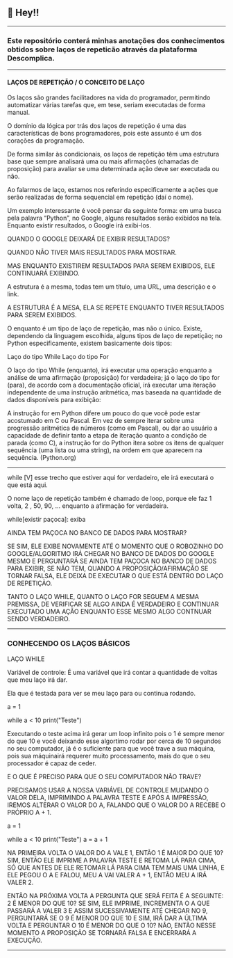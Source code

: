  ## 📣 Hey!!

---

### Este repositório conterá minhas anotações dos conhecimentos obtidos sobre laços de repeticão através da plataforma Descomplica.

---

#### LAÇOS DE REPETIÇÃO / O CONCEITO DE LAÇO

Os laços são grandes facilitadores na vida do programador, permitindo automatizar várias tarefas que, em tese, seriam executadas de forma manual.

O domínio da lógica por trás dos laços de repetição é uma das características de bons programadores, pois este assunto é um dos corações da programação. 

De forma similar às condicionais, os laços de repetição têm uma estrutura base que sempre analisará uma ou mais afirmações (chamadas de proposição) para avaliar se uma determinada ação deve ser executada ou não.

Ao falarmos de laço, estamos nos referindo especificamente a ações que serão realizadas de forma sequencial em repetição (daí o nome).

Um exemplo interessante é você pensar da seguinte forma: em uma busca pela palavra “Python”, no Google, alguns resultados serão exibidos na tela. Enquanto existir resultados, o Google irá exibi-los.

QUANDO O GOOGLE DEIXARÁ DE EXIBIR RESULTADOS?

QUANDO NÃO TIVER MAIS RESULTADOS PARA MOSTRAR.

MAS ENQUANTO EXISTIREM RESULTADOS PARA SEREM EXIBIDOS, ELE CONTINUARÁ EXIBINDO.

A estrutura é a mesma, todas tem um título, uma URL, uma descrição e o link.

A ESTRUTURA É A MESA, ELA SE REPETE ENQUANTO TIVER RESULTADOS PARA SEREM EXIBIDOS.

O enquanto é um tipo de laço de repetição, mas não o único. Existe, dependendo da linguagem escolhida, alguns tipos de laço de repetição; no Python especificamente, existem basicamente dois tipos:

Laço do tipo While
Laço do tipo For

O laço do tipo While (enquanto), irá executar uma operação enquanto a análise de uma afirmação (proposição) for verdadeira; já o laço do tipo for (para), de acordo com a documentação oficial, irá executar uma iteração independente de uma instrução aritmética, mas baseada na quantidade de dados disponíveis para exibição:

A instrução for em Python difere um pouco do que você pode estar acostumado em C ou Pascal. Em vez de sempre iterar sobre uma progressão aritmética de números (como em Pascal), ou dar ao usuário a capacidade de definir tanto a etapa de iteração quanto a condição de parada (como C), a instrução for do Python itera sobre os itens de qualquer sequência (uma lista ou uma string), na ordem em que aparecem na sequência. (Python.org)

---

while [V] esse trecho que estiver aqui for verdadeiro, ele irá executará
o que está aqui.

O nome laço de repetição também é chamado de loop, porque ele faz 1 volta, 2 , 50, 90, ... enquanto a afirmação for verdadeira.

while[existir paçoca]:
exiba

AINDA TEM PAÇOCA NO BANCO DE DADOS PARA MOSTRAR?

SE SIM, ELE EXIBE NOVAMENTE ATÉ O MOMENTO QUE O ROBOZINHO DO GOOGLE/ALGORITMO IRÁ CHEGAR NO BANCO DE DADOS DO GOOGLE MESMO E PERGUNTARÁ SE AINDA TEM PAÇOCA NO BANCO DE DADOS PARA EXIBIR, SE NÃO TEM, QUANDO A PROPOSIÇÃO/AFIRMAÇÃO SE TORNAR FALSA, ELE DEIXA DE EXECUTAR O QUE ESTÁ DENTRO DO LAÇO DE REPETIÇÃO.

TANTO O LAÇO WHILE, QUANTO O LAÇO FOR SEGUEM A MESMA PREMISSA, DE VERIFICAR SE ALGO AINDA É VERDADEIRO E CONTINUAR EXECUTADO UMA AÇÃO ENQUANTO ESSE MESMO ALGO CONTNUAR SENDO VERDADEIRO.

---

### CONHECENDO OS LAÇOS BÁSICOS

LAÇO WHILE

Variável de controle: É uma variável que irá contar a quantidade de voltas que meu laço irá dar.

Ela que é testada para ver se meu laço para ou continua rodando.

a = 1

while a < 10
    print("Teste")

Executando o teste acima irá gerar um loop infinito pois o 1 é sempre menor do que 10 e você deixando esse algortimo rodar por cerca de 10 segundos no seu computador, já é o suficiente para que você trave a sua máquina, pois sua máquinairá requerer muito processamento, mais do que o seu processador é capaz de ceder.

E O QUE É PRECISO PARA QUE O SEU COMPUTADOR NÃO TRAVE?

PRECISAMOS USAR A NOSSA VARIÁVEL DE CONTROLE MUDANDO O VALOR DELA, IMPRIMINDO A PALAVRA TESTE E APÓS A IMPRESSÃO, IREMOS ALTERAR O VALOR DO A, FALANDO QUE O VALOR DO A RECEBE O PRÓPRIO A + 1.

a = 1

while a < 10
    print("Teste")
    a = a + 1

NA PRIMEIRA VOLTA O VALOR DO A VALE 1, ENTÃO 1 É MAIOR DO QUE 10? SIM, ENTÃO ELE IMPRIME A PALAVRA TESTE E RETOMA LÁ PARA CIMA, SÓ QUE ANTES DE ELE RETOMAR LÁ PARA CIMA TEM MAIS UMA LINHA, E ELE PEGOU O A E FALOU, MEU A VAI VALER A + 1, ENTÃO MEU A IRÁ VALER 2.

ENTÃO NA PRÓXIMA VOLTA A PERGUNTA QUE SERÁ FEITA É A SEGUINTE: 2 É MENOR DO QUE 10? SE SIM, ELE IMPRIME, INCREMENTA O A QUE PASSARÁ A VALER 3 E ASSIM SUCESSIVAMENTE ATÉ CHEGAR NO 9, PERGUNTARÁ SE O 9 É MENOR DO QUE 10 E SIM, IRÁ DAR A ÚLTIMA VOLTA E PERGUNTAR O 10 É MENOR DO QUE O 10? NÃO, ENTÃO NESSE MOMENTO A PROPOSIÇÃO SE TORNARÁ FALSA E ENCERRARÁ A EXECUÇÃO.

---


